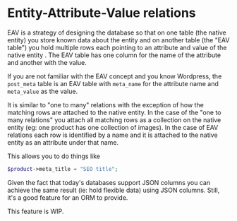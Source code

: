 # Entity-Attribute-Value relations

EAV is a strategy of designing the database so that on one table (the native entity) you store known data about the entity and on another table (the "EAV table") you hold multiple rows each pointing to an attribute and value of the native entity
. The EAV table has one column for the name of the attribute and another with the value.

If you are not familiar with the EAV concept and you know Wordpress, the `post_meta` table is an EAV table with `meta_name` for the attribute name and `meta_value` as the value.

It is similar to "one to many" relations with the exception of how the matching rows are attached to the native entity. In the case of the "one to many relations" you attach all matching rows as a collection on the native entity (eg: one product
 has one collection of images). In the case of EAV relations each row is identified by a name and it is attached to the native entity as an attribute under that name.
 
This allows you to do things like

```php
$product->meta_title = "SEO title";
``` 

Given the fact that today's databases support JSON columns you can achieve the same result (ie: hold flexible data) using JSON columns. Still, it's a good feature for an ORM to provide.

This feature is WIP.